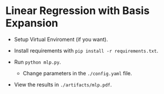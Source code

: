 # Linear Regression with Basis Expansion
- Setup Virtual Enviroment (if you want).

- Install requirements with ``` pip install -r requirements.txt ```.

- Run ``` python mlp.py ```.
    - Change parameters in the ``` ./config.yaml ``` file.

- View the results in ``` ./artifacts/mlp.pdf ```.